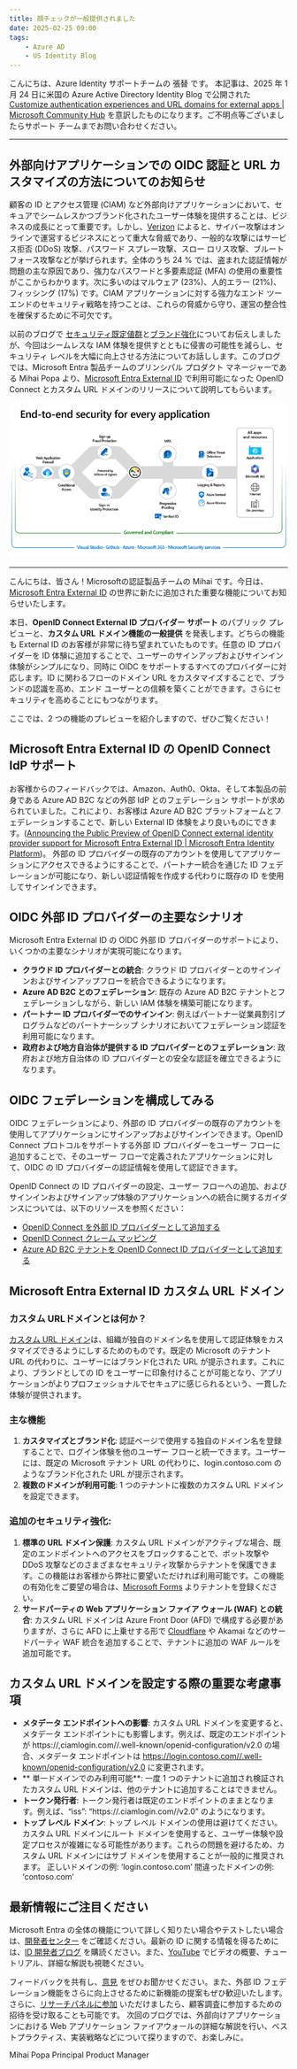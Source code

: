 ```yaml
---
title: 顔チェックが一般提供されました
date: 2025-02-25 09:00
tags:
    - Azure AD
    - US Identity Blog
---
```


こんにちは、Azure Identity サポートチームの 張替 です。
本記事は、2025 年 1 月 24 日に米国の Azure Active Directory Identity Blog で公開された [Customize authentication experiences and URL domains for external apps | Microsoft Community Hub](https://techcommunity.microsoft.com/blog/microsoft-entra-blog/customize-authentication-experiences-and-url-domains-for-external-apps/3627347) を意訳したものになります。ご不明点等ございましたらサポート チームまでお問い合わせください。

---

## 外部向けアプリケーションでの OIDC 認証と URL カスタマイズの方法についてのお知らせ
 
顧客の ID とアクセス管理 (CIAM) など外部向けアプリケーションにおいて、セキュアでシームレスかつブランド化されたユーザー体験を提供することは、ビジネスの成長にとって重要です。しかし、[Verizon](https://www.verizon.com/business/resources/reports/dbir/) によると、サイバー攻撃はオンラインで運営するビジネスにとって重大な脅威であり、一般的な攻撃にはサービス拒否 (DDoS) 攻撃、パスワード スプレー攻撃、スロー ロリス攻撃、ブルートフォース攻撃などが挙げられます。全体のうち 24 % では、盗まれた認証情報が問題の主な原因であり、強力なパスワードと多要素認証 (MFA) の使用の重要性がここからわかります。次に多いのはマルウェア (23%)、人的エラー (21%)、フィッシング (17%) です。CIAM アプリケーションに対する強力なエンド ツー エンドのセキュリティ戦略を持つことは、これらの脅威から守り、運営の整合性を確保するために不可欠です。

以前のブログで [セキュリティ既定値群](https://jpazureid.github.io/blog/azure-active-directory/built-in-security-controls-for-external-facing-apps/)と[ブランド強化](https://jpazureid.github.io/blog/azure-active-directory/enhance-end-user-experiences-with-custom-otp-email-provider-support/)についてお伝えしましたが、今回はシームレスな IAM 体験を提供すとともに侵害の可能性を減らし、セキュリティ レベルを大幅に向上させる方法についてお話しします。このブログでは、Microsoft Entra 製品チームのプリンシパル プロダクト マネージャーである Mihai Popa より、[Microsoft Entra External ID](https://www.microsoft.com/en-us/security/business/identity-access/microsoft-entra-external-id?msockid=1da3b11f9fdc65802aeaa21c9e906454) で利用可能になった OpenID Connect とカスタム URL ドメインのリリースについて説明してもらいます。


![図 1: すべてのアプリケーションに対するエンドツーエンドのセキュリティ](./customize-authentication-experiences-and-url-domains-for-external-apps/customize-authentication-experiences-and-url-domains-for-external-apps1.png)

---

こんにちは、皆さん！Microsoftの認証製品チームの Mihai です。今日は、[Microsoft Entra External ID](https://www.microsoft.com/en-us/security/business/identity-access/microsoft-entra-external-id?msockid=1da3b11f9fdc65802aeaa21c9e906454) の世界に新たに追加された重要な機能についてお知らせいたします。

本日、**OpenID Connect External ID プロバイダー サポート** のパブリック プレビューと、**カスタム URL ドメイン機能の一般提供** を発表します。どちらの機能も External ID のお客様が非常に待ち望まれていたものです。任意の ID プロバイダーを ID 体験に追加することで、ユーザーのサインアップおよびサインイン体験がシンプルになり、同時に OIDC をサポートするすべてのプロバイダーに対応します。ID に関わるフローのドメイン URL をカスタマイズすることで、ブランドの認識を高め、エンド ユーザーとの信頼を築くことができます。さらにセキュリティを高めることにもつながります。

ここでは、2 つの機能のプレビューを紹介しますので、ぜひご覧ください！

## Microsoft Entra External ID の OpenID Connect IdP サポート

お客様からのフィードバックでは、Amazon、Auth0、Okta、そして本製品の前身である Azure AD B2C などの外部 IdP とのフェデレーション サポートが求められていました。これにより、お客様は Azure AD B2C プラットフォームとフェデレーションすることで、新しい External ID 体験をより良いものにできます。([Announcing the Public Preview of OpenID Connect external identity provider support for Microsoft Entra External ID | Microsoft Entra Identity Platform](https://devblogs.microsoft.com/identity/openid-connect-external-identity-provider-support-public-preview/))。
外部の ID プロバイダーの既存のアカウントを使用してアプリケーションにアクセスできるようにすることで、パートナー統合を通じた ID フェデレーションが可能になり、新しい認証情報を作成する代わりに既存の ID を使用してサインインできます。

## OIDC 外部 ID プロバイダーの主要なシナリオ 

Microsoft Entra External ID の OIDC 外部 ID プロバイダーのサポートにより、いくつかの主要なシナリオが実現可能になります。

- **クラウド ID プロバイダーとの統合**: クラウド ID プロバイダーとのサインインおよびサインアップフローを統合できるようになります。 
- **Azure AD B2C とのフェデレーション**: 既存の Azure AD B2C テナントとフェデレーションしながら、新しい IAM 体験を構築可能になります。 
- **パートナー ID プロバイダーでのサインイン**: 例えばパートナー従業員割引プログラムなどのパートナーシップ シナリオにおいてフェデレーション認証を利用可能になります。
- **政府および地方自治体が提供する ID プロバイダーとのフェデレーション**: 政府および地方自治体の ID プロバイダーとの安全な認証を確立できるようになります。 

## OIDC フェデレーションを構成してみる

OIDC フェデレーションにより、外部の ID プロバイダーの既存のアカウントを使用してアプリケーションにサインアップおよびサインインできます。OpenID Connect プロトコルをサポートする外部 ID プロバイダーをユーザー フローに追加することで、そのユーザー フローで定義されたアプリケーションに対して、OIDC の ID プロバイダーの認証情報を使用して認証できます。

OpenID Connect の ID プロバイダーの設定、ユーザー フローへの追加、およびサインインおよびサインアップ体験のアプリケーションへの統合に関するガイダンスについては、以下のリソースを参照ください：

- [OpenID Connect を外部 ID プロバイダーとして追加する](https://learn.microsoft.com/en-us/entra/external-id/customers/how-to-custom-oidc-federation-customers)
- [OpenID Connect クレーム マッピング](https://learn.microsoft.com/en-us/entra/external-id/customers/reference-oidc-claims-mapping-customers)
- [Azure AD B2C テナントを OpenID Connect ID プロバイダーとして追加する](https://learn.microsoft.com/en-us/entra/external-id/customers/how-to-b2c-federation-customers)

## Microsoft Entra External ID カスタム URL ドメイン

### カスタム URLドメインとは何か？

[カスタム URL ドメイン](https://devblogs.microsoft.com/identity/custom-url-domains-ga/)は、組織が独自のドメイン名を使用して認証体験をカスタマイズできるようにしするためのものです。既定の Microsoft のテナント URL の代わりに、ユーザーにはブランド化された URL が提示されます。これにより、ブランドとしての ID をユーザーに印象付けることが可能となり、アプリケーションがよりプロフェッショナルでセキュアに感じられるという、一貫した体験が提供されます。

### 主な機能

1. **カスタマイズとブランド化**: 認証ページで使用する独自のドメイン名を登録することで、ログイン体験を他のユーザー フローと統一できます。ユーザーには、既定の Microsoft テナント URL の代わりに、login.contoso.com のようなブランド化された URL が提示されます。 
2. **複数のドメインが利用可能**: 1 つのテナントに複数のカスタム URL ドメインを設定できます。 
### 追加のセキュリティ強化: 

1. **標準の URL ドメイン保護**: カスタム URL ドメインがアクティブな場合、既定のエンドポイントへのアクセスをブロックすることで、ボット攻撃や DDoS 攻撃などのさまざまなセキュリティ攻撃からテナントを保護できます。この機能はお客様から弊社に要望いただければ利用可能です。この機能の有効化をご要望の場合は、[Microsoft Forms](https://forms.office.com/pages/responsepage.aspx?id=v4j5cvGGr0GRqy180BHbR8p84R3AsLtAjEb1gFOJGX5URVFVNFJQUEtXUUxBRldRVlRFTEJFOUE2Qy4u&route=shorturl) よりテナントを登録ください。 
2. **サードパーティの Web アプリケーション ファイア ウォール (WAF) との統合**: カスタム URL ドメインは Azure Front Door (AFD) で構成する必要がありますが、さらに AFD に上乗せする形で [Cloudflare](https://learn.microsoft.com/en-us/entra/external-id/customers/tutorial-configure-cloudflare-integration) や Akamai などのサードパーティ WAF 統合を追加することで、テナントに追加の WAF ルールを追加可能です。

## カスタム URL ドメインを設定する際の重要な考慮事項

- **メタデータ エンドポイントへの影響**: カスタム URL ドメインを変更すると、メタデータ エンドポイントにも影響します。例えば、既定のエンドポイントが https://<tenantID>,ciamlogin.com/<tenantID>/.well-known/openid-configuration/v2.0 の場合、メタデータ エンドポイントは https://login.contoso.com//.well-known/openid-configuration/v2.0 に変更されます。
- ** 単一ドメインでのみ利用可能**: 一度 1 つのテナントに追加され検証されたカスタム URL ドメインは、他のテナントに追加することはできません。 
- **トークン発行者**: トークン発行者は既定のエンドポイントのままとなります。例えば、“iss”: “https://<tenantID>.ciamlogin.com/<tenantID>/v2.0” のようになります。 
- **トップ レベル ドメイン**: トップ レベル ドメインの使用は避けてください。カスタム URL ドメインにルート ドメインを使用すると、ユーザー体験や設定プロセスが複雑になる可能性があります。これらの問題を避けるため、カスタム URL ドメインにはサブ ドメインを使用することが一般的に推奨されます。
    正しいドメインの例: ‘login.contoso.com’ 
    間違ったドメインの例: ‘contoso.com’ 

## 最新情報にご注目ください

Microsoft Entra の全体の機能について詳しく知りたい場合やテストしたい場合は、[開発者センター](https://developer.microsoft.com/en-us/identity/external-id) をご確認ください。最新の ID に関する情報を得るためには、[ID 開発者ブログ](https://devblogs.microsoft.com/identity/tag/external-id/) を購読ください。また、[YouTube](https://www.youtube.com/@MicrosoftSecurity/playlists) でビデオの概要、チュートリアル、詳細な解説も視聴ください。

フィードバックを共有し、[意見](https://forms.office.com/pages/responsepage.aspx?id=v4j5cvGGr0GRqy180BHbR5AJ67oBBC9Oj7nqW72Oc7FUOUgySkExNThYVUZOTlZSNjhET1E1MERDMy4u&route=shorturl) をぜひお聞かせください。また、外部 ID フェデレーション機能をさらに向上させるために新機能の提案もぜひ歓迎いたします。さらに、[リサーチパネルに参加](https://ux.microsoft.com/Panel/MicrosoftEntraExternalID?utm_campaign=ExternalID&utm_source=AppService&utm_medium=Blog) いただけましたら、顧客調査に参加するための招待を受け取ることも可能です。
次回のブログでは、外部向けアプリケーションにおける Web アプリケーション ファイアウォールの詳細な解説を行い、ベストプラクティス、実装戦略などについて探りますので、お楽しみに。

Mihai Popa
Principal Product Manager
